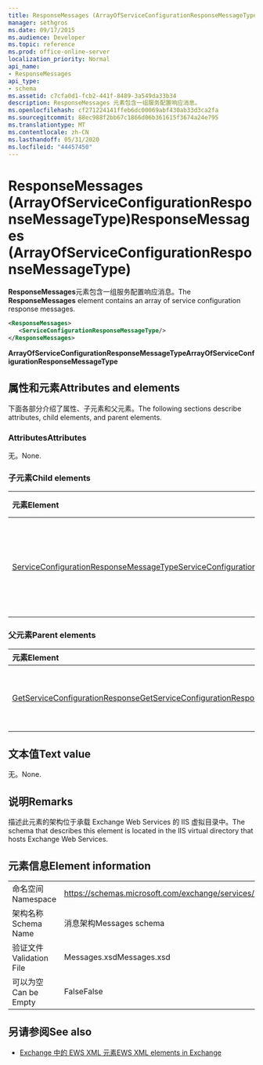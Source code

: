 ```yaml
---
title: ResponseMessages (ArrayOfServiceConfigurationResponseMessageType)
manager: sethgros
ms.date: 09/17/2015
ms.audience: Developer
ms.topic: reference
ms.prod: office-online-server
localization_priority: Normal
api_name:
- ResponseMessages
api_type:
- schema
ms.assetid: c7cfa0d1-fcb2-441f-8489-3a549da33b34
description: ResponseMessages 元素包含一组服务配置响应消息。
ms.openlocfilehash: cf271224141ffeb6dc00069abf430ab33d3ca2fa
ms.sourcegitcommit: 88ec988f2bb67c1866d06b361615f3674a24e795
ms.translationtype: MT
ms.contentlocale: zh-CN
ms.lasthandoff: 05/31/2020
ms.locfileid: "44457450"
---
```

# <a name="responsemessages-arrayofserviceconfigurationresponsemessagetype"></a><span data-ttu-id="82a63-103">ResponseMessages (ArrayOfServiceConfigurationResponseMessageType)</span><span class="sxs-lookup"><span data-stu-id="82a63-103">ResponseMessages (ArrayOfServiceConfigurationResponseMessageType)</span></span>

<span data-ttu-id="82a63-104">**ResponseMessages**元素包含一组服务配置响应消息。</span><span class="sxs-lookup"><span data-stu-id="82a63-104">The **ResponseMessages** element contains an array of service configuration response messages.</span></span> 
  
```XML
<ResponseMessages>
   <ServiceConfigurationResponseMessageType/>
</ResponseMessages>
```

 <span data-ttu-id="82a63-105">**ArrayOfServiceConfigurationResponseMessageType**</span><span class="sxs-lookup"><span data-stu-id="82a63-105">**ArrayOfServiceConfigurationResponseMessageType**</span></span>
## <a name="attributes-and-elements"></a><span data-ttu-id="82a63-106">属性和元素</span><span class="sxs-lookup"><span data-stu-id="82a63-106">Attributes and elements</span></span>

<span data-ttu-id="82a63-107">下面各部分介绍了属性、子元素和父元素。</span><span class="sxs-lookup"><span data-stu-id="82a63-107">The following sections describe attributes, child elements, and parent elements.</span></span>
  
### <a name="attributes"></a><span data-ttu-id="82a63-108">Attributes</span><span class="sxs-lookup"><span data-stu-id="82a63-108">Attributes</span></span>

<span data-ttu-id="82a63-109">无。</span><span class="sxs-lookup"><span data-stu-id="82a63-109">None.</span></span>
  
### <a name="child-elements"></a><span data-ttu-id="82a63-110">子元素</span><span class="sxs-lookup"><span data-stu-id="82a63-110">Child elements</span></span>

|<span data-ttu-id="82a63-111">**元素**</span><span class="sxs-lookup"><span data-stu-id="82a63-111">**Element**</span></span>|<span data-ttu-id="82a63-112">**说明**</span><span class="sxs-lookup"><span data-stu-id="82a63-112">**Description**</span></span>|
|:-----|:-----|
|[<span data-ttu-id="82a63-113">ServiceConfigurationResponseMessageType</span><span class="sxs-lookup"><span data-stu-id="82a63-113">ServiceConfigurationResponseMessageType</span></span>](serviceconfigurationresponsemessagetype.md) <br/> |<span data-ttu-id="82a63-114">包含服务配置设置。</span><span class="sxs-lookup"><span data-stu-id="82a63-114">Contains service configuration settings.</span></span> <span data-ttu-id="82a63-115">此元素是必需的。</span><span class="sxs-lookup"><span data-stu-id="82a63-115">This element is required.</span></span>  <br/> |
   
### <a name="parent-elements"></a><span data-ttu-id="82a63-116">父元素</span><span class="sxs-lookup"><span data-stu-id="82a63-116">Parent elements</span></span>

|<span data-ttu-id="82a63-117">**元素**</span><span class="sxs-lookup"><span data-stu-id="82a63-117">**Element**</span></span>|<span data-ttu-id="82a63-118">**说明**</span><span class="sxs-lookup"><span data-stu-id="82a63-118">**Description**</span></span>|
|:-----|:-----|
|[<span data-ttu-id="82a63-119">GetServiceConfigurationResponse</span><span class="sxs-lookup"><span data-stu-id="82a63-119">GetServiceConfigurationResponse</span></span>](getserviceconfigurationresponse.md) <br/> |<span data-ttu-id="82a63-120">定义对 GetServiceConfiguration 请求的响应。</span><span class="sxs-lookup"><span data-stu-id="82a63-120">Defines a response to a GetServiceConfiguration request.</span></span>  <br/> |
   
## <a name="text-value"></a><span data-ttu-id="82a63-121">文本值</span><span class="sxs-lookup"><span data-stu-id="82a63-121">Text value</span></span>

<span data-ttu-id="82a63-122">无。</span><span class="sxs-lookup"><span data-stu-id="82a63-122">None.</span></span>
  
## <a name="remarks"></a><span data-ttu-id="82a63-123">说明</span><span class="sxs-lookup"><span data-stu-id="82a63-123">Remarks</span></span>

<span data-ttu-id="82a63-124">描述此元素的架构位于承载 Exchange Web Services 的 IIS 虚拟目录中。</span><span class="sxs-lookup"><span data-stu-id="82a63-124">The schema that describes this element is located in the IIS virtual directory that hosts Exchange Web Services.</span></span>
  
## <a name="element-information"></a><span data-ttu-id="82a63-125">元素信息</span><span class="sxs-lookup"><span data-stu-id="82a63-125">Element information</span></span>

|||
|:-----|:-----|
|<span data-ttu-id="82a63-126">命名空间</span><span class="sxs-lookup"><span data-stu-id="82a63-126">Namespace</span></span>  <br/> |https://schemas.microsoft.com/exchange/services/2006/messages  <br/> |
|<span data-ttu-id="82a63-127">架构名称</span><span class="sxs-lookup"><span data-stu-id="82a63-127">Schema Name</span></span>  <br/> |<span data-ttu-id="82a63-128">消息架构</span><span class="sxs-lookup"><span data-stu-id="82a63-128">Messages schema</span></span>  <br/> |
|<span data-ttu-id="82a63-129">验证文件</span><span class="sxs-lookup"><span data-stu-id="82a63-129">Validation File</span></span>  <br/> |<span data-ttu-id="82a63-130">Messages.xsd</span><span class="sxs-lookup"><span data-stu-id="82a63-130">Messages.xsd</span></span>  <br/> |
|<span data-ttu-id="82a63-131">可以为空</span><span class="sxs-lookup"><span data-stu-id="82a63-131">Can be Empty</span></span>  <br/> |<span data-ttu-id="82a63-132">False</span><span class="sxs-lookup"><span data-stu-id="82a63-132">False</span></span>  <br/> |
   
## <a name="see-also"></a><span data-ttu-id="82a63-133">另请参阅</span><span class="sxs-lookup"><span data-stu-id="82a63-133">See also</span></span>



- [<span data-ttu-id="82a63-134">Exchange 中的 EWS XML 元素</span><span class="sxs-lookup"><span data-stu-id="82a63-134">EWS XML elements in Exchange</span></span>](ews-xml-elements-in-exchange.md)


